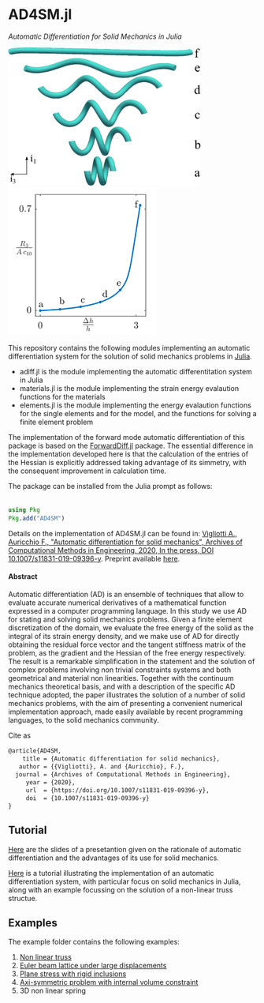 # AD4SM.jl
_Automatic Differentiation for Solid Mechanics in Julia_

<img src=/images/SpringFineMeshNHb.png height=280> <img src=/images/3DSpringFineMeshNHb.png height=300>

This repository contains the following modules implementing an automatic differentiation system for the solution of solid mechanics problems in [Julia](https://github.com/JuliaLang/julia).

- adiff.jl			 is the module implementing the automatic differentitation system in Julia
- materials.jl   is the module implementing the strain energy evalaution functions for the materials
- elements.jl    is the module implementing the energy evalaution functions for the single elements and for the model, and the functions for solving a finite element problem

The implementation of the forward mode automatic differentiation of this package is based on the [ForwardDiff.jl](https://github.com/JuliaDiff/ForwardDiff.jl) package. The essential difference in the implementation developed here is that the calculation of the entries of the Hessian is explicitly addressed taking advantage of its simmetry, with the consequent improvement in calculation time.

The package can be installed from the Julia prompt as follows:
```Julia

using Pkg
Pkg.add("AD4SM")
```

Details on the implementation of AD4SM.jl can be found in: 
[Vigliotti A., Auricchio F., "Automatic differentiation for solid mechanics", Archives of Computational Methods in Engineering, 2020, In the press, DOI 10.1007/s11831-019-09396-y](https://rdcu.be/b0yx2).
Preprint available [here](https://arxiv.org/pdf/2001.07366).
#### Abstract
Automatic differentiation (AD) is an ensemble of techniques that allow to evaluate  accurate numerical derivatives of a mathematical function expressed in a computer programming language.
In this study we use AD for stating and solving solid mechanics problems.
Given a finite element discretization of the domain, we evaluate the free energy of the solid  as the integral of its strain energy density, and we make use of AD for directly obtaining the residual force vector and the tangent stiffness matrix of the problem, as the gradient and the Hessian of the free energy respectively.
The result is a remarkable simplification in the statement and the solution of complex problems involving non trivial constraints systems and both geometrical and material non linearities.
Together with the continuum mechanics theoretical basis, and with a description of the specific AD technique adopted, the paper illustrates the solution of a number of solid mechanics problems, with the aim of presenting a convenient numerical implementation approach, made easily available by recent programming languages, to the solid mechanics community.

Cite as
```
@article{AD4SM,
    title = {Automatic differentiation for solid mechanics},
   author = {{Vigliotti}, A. and {Auricchio}, F.},
  journal = {Archives of Computational Methods in Engineering},
     year = {2020},
     url  = {https://doi.org/10.1007/s11831-019-09396-y},
     doi  = {10.1007/s11831-019-09396-y}
}
```

## Tutorial
[Here](https://github.com/avigliotti/AD4SM.jl/blob/master/AD4SM_talk.pdf) are the slides of a presetantion given on the rationale of automatic differentiation and the advantages of its use for solid mechanics.

[Here](https://github.com/avigliotti/AD4SM.jl/blob/master/tutorial/handson_AD4SM_intro.ipynb) is a tutorial illustrating the implementation of an automatic differentiation system, with particular focus on solid mechanics in Julia, along with an example focussing on the solution of a non-linear truss structue.


## Examples
The example folder contains the following examples:
1. [Non linear truss](https://github.com/avigliotti/AD4SM.jl/blob/master/examples/example_01_non_linear_truss.ipynb)
1. [Euler beam lattice under large displacements](https://github.com/avigliotti/AD4SM.jl/blob/master/examples/example_02_Euler_beams.ipynb)
1. [Plane stress with rigid inclusions](https://github.com/avigliotti/AD4SM.jl/blob/master/examples/example_03_plane_stress.ipynb)
1. [Axi-symmetric problem with internal volume constraint](https://github.com/avigliotti/AD4SM.jl/blob/master/examples/example_04_AxSymDomain.ipynb)
1. 3D non linear spring
